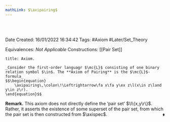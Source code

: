 ```yaml
---
mathLink: $\axipairing$
---
```


<br />
<br />

Date Created: 16/01/2022 16:34:42
Tags: #Axiom #Later/Set_Theory

Equivalences: _Not Applicable_
Constructions: [[Pair Set]]

``` ad-Axiom
title: Axiom.

_Consider the first-order languagr $\mc{L}$ consisting of one binary relation symbol $\in$. The **Axiom of Pairing** is the $\mc{L}$-formula_
$$\begin{equation}
    \axipairing\,\colon\!\Leftrightarrow\fa x\fa y\ex z\l(x\in z\land y\in z\r).
\end{equation}$$

```

**Remark.** This axiom does not directly define the $\textrm{`}$pair set$\textrm{'}$ $\l\{x,y\r\}$. Rather, it asserts the existence of some superset of the pair set, from which the pair set is then constructed from $\axispec$.<span style="float:right;">$\blacklozenge$</span>
